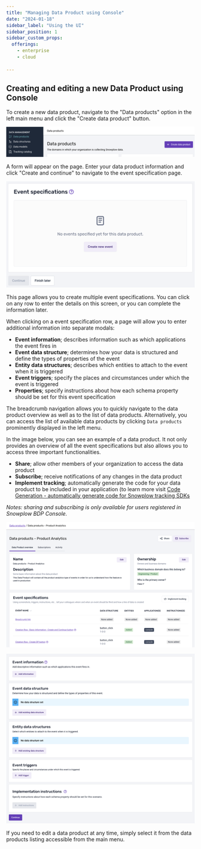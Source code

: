 ```yaml
---
title: "Managing Data Product using Console"
date: "2024-01-18"
sidebar_label: "Using the UI"
sidebar_position: 1
sidebar_custom_props:
  offerings:
    - enterprise
    - cloud

---
```


## Creating and editing a new Data Product using Console

To create a new data product, navigate to the "Data products" option in the left main menu and click the "Create data product" button. 

![Create data product](images/image-1.png)

A form will appear on the page. Enter your data product information and click "Create and continue" to navigate to the event specification page.

![Event specifications](images/image-2.png)

This page allows you to create multiple event specifications. You can click on any row to enter the details on this screen, or you can complete the information later.

When clicking on a event specification row, a page will allow you to enter additional information into separate modals:

- **Event information**; describes information such as which applications the event fires in
- **Event data structure**; determines how your data is structured and define the types of properties of the event
- **Entity data structures**; describes which entities to attach to the event when it is triggered
- **Event triggers**; specify the places and circumstances under which the event is triggered
- **Properties**; specify instructions about how each schema property should be set for this event specification

The breadcrumb navigation allows you to quickly navigate to the data product overview as well as to the list of data products. Alternatively, you can access the list of available data products by clicking `Data products` prominently displayed in the left menu.

In the image below, you can see an example of a data product. It not only provides an overview of all the event specifications but also allows you to access three important functionalities.

- **Share**; allow other members of your organization to access the data product 
- **Subscribe**; receive notifications of any changes in the data product
- **Implement tracking**; automatically generate the code for your data product to be included in your application (to learn more visit [Code Generation - automatically generate code for Snowplow tracking SDKs](/docs/collecting-data/code-generation/index.md) 

*Notes: sharing and subscribing is only available for users registered in Snowplow BDP Console.*

![Data product overview](images/image-4.png)

![Event specification details](images/image-3.png)

If you need to edit a data product at any time, simply select it from the data products listing accessible from the main menu.